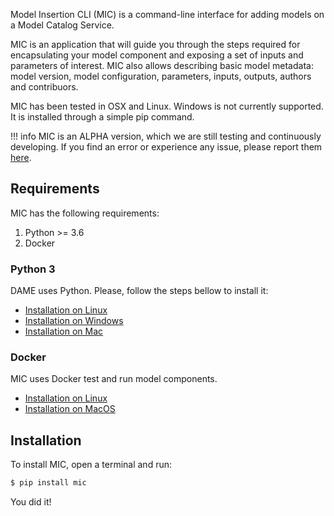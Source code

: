 Model Insertion CLI (MIC) is a command-line interface for adding  models on a Model Catalog Service.

MIC is an application that will guide you through the steps required for encapsulating your model component and exposing a set of inputs and parameters of interest. MIC also allows describing basic model metadata: model version, model configuration, parameters, inputs, outputs, authors and contribuors.

MIC has been tested in OSX and Linux. Windows is not currently supported. It is installed through a simple pip command.

!!! info
    MIC is an ALPHA version, which we are still testing and continuously developing. If you find an error or experience any issue, please report them [here](https://github.com/mintproject/mic/issues/new/choose).

## Requirements

MIC has the following requirements:

1. Python >= 3.6
2. Docker


### Python 3

DAME uses Python. Please, follow the steps bellow to install it:

- [Installation on Linux](https://realpython.com/installing-python/#linux)
- [Installation on Windows](https://realpython.com/installing-python/#windows)
- [Installation on Mac](https://realpython.com/installing-python/#macos-mac-os-x)

### Docker

MIC uses Docker test and run model components.

- [Installation on Linux](https://docs.docker.com/engine/install/)
- [Installation on MacOS](https://docs.docker.com/docker-for-mac/install/)


## Installation

To install MIC, open a terminal and run:

```bash
$ pip install mic
```

You did it!
